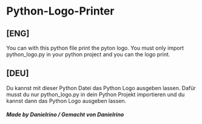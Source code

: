 # Python-Logo-Printer


## [ENG]

You can with this python file print the pyton logo. You must only import python_logo.py in your python project and you can the logo print.


## [DEU]

Du kannst mit dieser Python Datei das Python Logo ausgeben lassen. Dafür musst du nur python_logo.py in dein Python Projekt importieren und du kannst dann das Python Logo ausgeben lassen.


##### Made by Danielrino / Gemacht von Danielrino
